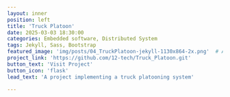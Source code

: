 ```yaml
---
layout: inner
position: left
title: 'Truck Platoon'
date: 2025-03-03 18:30:00
categories: Embedded software, Distributed System
tags: Jekyll, Sass, Bootstrap
featured_image: 'img/posts/04_TruckPlatoon-jekyll-1130x864-2x.png'  # Adjust path as needed
project_link: 'https://github.com/12-tech/Truck_Platoon.git'
button_text: 'Visit Project'
button_icon: 'flask'
lead_text: 'A project implementing a truck platooning system'

---
```


